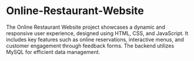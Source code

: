 # Online-Restaurant-Website
The Online Restaurant Website project showcases a dynamic and responsive user experience, designed using HTML, CSS, and JavaScript. It includes key features such as online reservations, interactive menus, and customer engagement through feedback forms. The backend utilizes MySQL for efficient data management.
